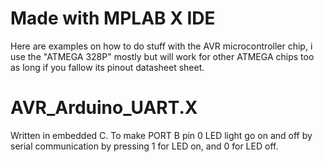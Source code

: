 # Made with MPLAB X IDE
Here are examples on how to do stuff with the AVR microcontroller chip, i use the "ATMEGA 328P" mostly but will work for other ATMEGA chips too as long if you fallow its pinout datasheet sheet.

# AVR_Arduino_UART.X
Written in embedded C.
To make PORT B pin 0 LED light go on and off by serial communication by pressing 1 for LED on, and 0 for LED off.

